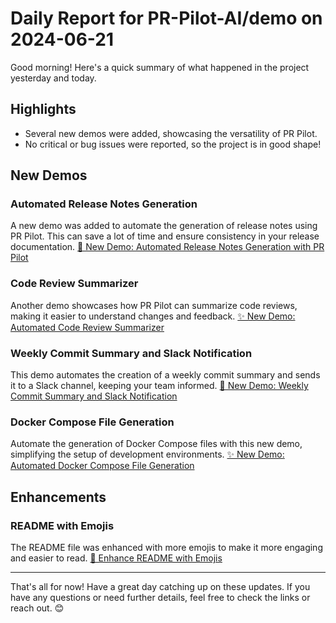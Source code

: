 # Daily Report for PR-Pilot-AI/demo on 2024-06-21

Good morning! Here's a quick summary of what happened in the project yesterday and today.

## Highlights
- Several new demos were added, showcasing the versatility of PR Pilot.
- No critical or bug issues were reported, so the project is in good shape!

## New Demos
### Automated Release Notes Generation
A new demo was added to automate the generation of release notes using PR Pilot. This can save a lot of time and ensure consistency in your release documentation.
[🚀 New Demo: Automated Release Notes Generation with PR Pilot](https://github.com/PR-Pilot-AI/demo/pull/32)

### Code Review Summarizer
Another demo showcases how PR Pilot can summarize code reviews, making it easier to understand changes and feedback.
[✨ New Demo: Automated Code Review Summarizer](https://github.com/PR-Pilot-AI/demo/pull/31)

### Weekly Commit Summary and Slack Notification
This demo automates the creation of a weekly commit summary and sends it to a Slack channel, keeping your team informed.
[🚀 New Demo: Weekly Commit Summary and Slack Notification](https://github.com/PR-Pilot-AI/demo/pull/30)

### Docker Compose File Generation
Automate the generation of Docker Compose files with this new demo, simplifying the setup of development environments.
[✨ New Demo: Automated Docker Compose File Generation](https://github.com/PR-Pilot-AI/demo/issues/29)

## Enhancements
### README with Emojis
The README file was enhanced with more emojis to make it more engaging and easier to read.
[🎨 Enhance README with Emojis](https://github.com/PR-Pilot-AI/demo/pull/33)

---

That's all for now! Have a great day catching up on these updates. If you have any questions or need further details, feel free to check the links or reach out. 😊
